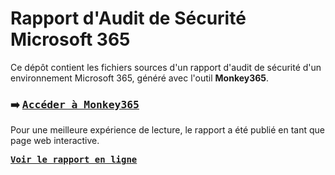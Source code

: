 # Rapport d'Audit de Sécurité Microsoft 365

Ce dépôt contient les fichiers sources d'un rapport d'audit de sécurité d'un environnement Microsoft 365, généré avec l'outil **Monkey365**.

### ➡️ **[<kbd>Accéder à Monkey365</kbd>](https://silverhack.github.io/monkey365/)**

Pour une meilleure expérience de lecture, le rapport a été publié en tant que page web interactive.

**[<kbd>Voir le rapport en ligne</kbd>](https://pineal-fr.github.io/Monkey365/)**
